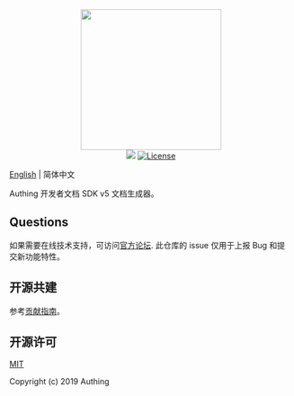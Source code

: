 <div align=center>
  <img width="250" src="https://files.authing.co/authing-console/authing-logo-new-20210924.svg" />
</div>

<div align="center">
  <a href="https://forum.authing.cn/" target="_blank"><img src="https://img.shields.io/badge/chat-forum-blue" /></a>
  <a href="javascript:;"><img src="https://img.shields.io/badge/License-MIT-success" alt="License"></a>
</div>

[English](./README.md) | 简体中文 

Authing 开发者文档 SDK v5 文档生成器。


## Questions

如果需要在线技术支持，可访问[官方论坛](https://forum.authing.cn/). 此仓库的 issue 仅用于上报 Bug 和提交新功能特性。


## 开源共建

参考[贡献指南](https://github.com/Authing/.github/blob/main/CONTRIBUTING.md)。

## 开源许可

[MIT](https://opensource.org/licenses/MIT)

Copyright (c) 2019 Authing
